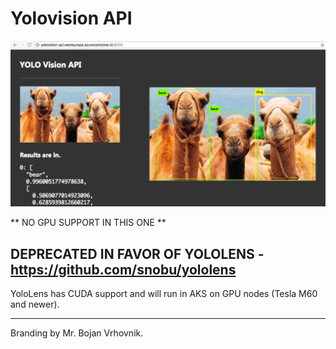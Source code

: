 # Yolovision API

![screenshot](screenshot.png)

** NO GPU SUPPORT IN THIS ONE **

## DEPRECATED IN FAVOR OF YOLOLENS - https://github.com/snobu/yololens

YoloLens has CUDA support and will run in AKS on GPU nodes (Tesla M60 and newer).

---
Branding by Mr. Bojan Vrhovnik.
